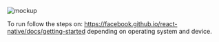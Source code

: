 ![mockup](https://user-images.githubusercontent.com/24491415/51442210-cda37280-1cda-11e9-852a-3396c5db49af.png)

To run follow the steps on: https://facebook.github.io/react-native/docs/getting-started depending on operating system and device.

